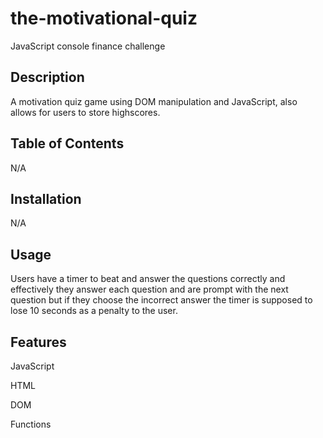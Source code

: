 # the-motivational-quiz
JavaScript console finance challenge

## Description

A motivation quiz game using DOM manipulation and JavaScript, also allows for users to store highscores.

## Table of Contents

N/A

## Installation

N/A

## Usage

Users have a timer to beat and answer the questions correctly and effectively 
they answer each question and are prompt with the next question but if they choose the incorrect answer the timer is supposed to lose 10 seconds as a penalty to the user.

## Features

JavaScript

HTML

DOM

Functions